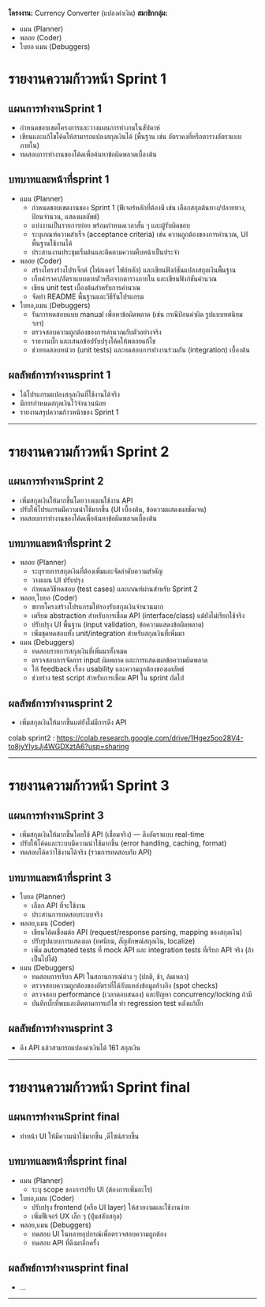 **โครงงาน:** Currency Converter (แปลงค่าเงิน)
**สมาชิกกลุ่ม:**

* แมน (Planner)
* พลอย (Coder)
* ใบยอ แมน (Debuggers)

#  รายงานความก้าวหน้า Sprint 1

## แผนการทำงานSprint 1

* กำหนดขอบเขตโครงการและวางแผนการทำงานในสัปดาห์
* เขียนและแก้ไขโค้ดให้สามารถแปลงสกุลเงินได้ (พื้นฐาน เช่น อัตราคงที่หรือตารางอัตราแบบภายใน)
* ทดสอบการทำงานของโค้ดเพื่อค้นหาข้อผิดพลาดเบื้องต้น

## บทบาทและหน้าที่sprint 1
* แมน (Planner)
  - กำหนดขอบเขตงานของ Sprint 1 (ฟีเจอร์หลักที่ต้องมี เช่น เลือกสกุลต้นทาง/ปลายทาง, ป้อนจำนวน, แสดงผลลัพธ์)
  -  แบ่งงานเป็นรายการย่อย พร้อมกำหนดเวลาสั้น ๆ และผู้รับผิดชอบ
  - ระบุเกณฑ์ความสำเร็จ (acceptance criteria) เช่น ความถูกต้องของการคำนวณ, UI พื้นฐานใช้งานได้
  - ประสานงานประชุมเริ่มต้นและติดตามความคืบหน้าเป็นประจำ
* พลอย (Coder)
  - สร้างโครงร่างโปรเจ็กต์ (โฟลเดอร์ ไฟล์หลัก) และเขียนฟังก์ชันแปลงสกุลเงินพื้นฐาน
  - เก็บค่าราคา/อัตราแบบตายตัวหรือจากตารางภายใน และเขียนฟังก์ชันคำนวณ
  - เขียน unit test เบื้องต้นสำหรับการคำนวณ
  - จัดทำ README พื้นฐานและวิธีรันโปรแกรม
* ใบยอ,แมน (Debuggers)
  - รันการทดสอบแบบ manual เพื่อหาข้อผิดพลาด (เช่น กรณีป้อนค่าผิด รูปแบบทศนิยม ฯลฯ)
  - ตรวจสอบความถูกต้องของการคำนวณกับตัวอย่างจริง
  - รายงานบั๊ก และเสนอข้อปรับปรุงโค้ดให้พลอยแก้ไข
  - ช่วยทดสอบหน่วย (unit tests) และทดสอบการทำงานร่วมกัน (integration) เบื้องต้น

## ผลลัพธ์การทำงานsprint 1

* ได้โปรแกรมแปลงสกุลเงินที่ใช้งานได้จริง
* มีการกำหนดสกุลเงินไว้จำนวนน้อย
* รายงานสรุปความก้าวหน้าของ Sprint 1
  
---

#  รายงานความก้าวหน้า Sprint 2

## แผนการทำงานSprint 2

* เพิ่มสกุลเงินให้มากขึ้นโดยวางแผนใช้งาน API
* ปรับให้โปรแกรมมีความน่าใช้มากขึ้น (UI เบื้องต้น, ข้อความแสดงผลชัดเจน)
* ทดสอบการทำงานของโค้ดเพื่อค้นหาข้อผิดพลาดเบื้องต้น

## บทบาทและหน้าที่sprint 2
* พลอย (Planner)
  - ระบุรายการสกุลเงินที่ต้องเพิ่มและจัดลำดับความสำคัญ
  - วางแผน UI ปรับปรุง
  - กำหนดวิธีทดสอบ (test cases) และเกณฑ์ผ่านสำหรับ Sprint 2
* พลอย,ใบยอ (Coder)
  - ขยายโครงสร้างโปรแกรมให้รองรับสกุลเงินจำนวนมาก
  - เตรียม abstraction สำหรับการเชื่อม API (interface/class) แม้ยังไม่เรียกใช้จริง
  - ปรับปรุง UI พื้นฐาน (input validation, ข้อความแสดงข้อผิดพลาด)
  - เพิ่มชุดทดสอบทั้ง unit/integration สำหรับสกุลเงินที่เพิ่มมา
* แมน (Debuggers)
  - ทดสอบรายการสกุลเงินที่เพิ่มมาทั้งหมด
  - ตรวจสอบการจัดการ input ผิดพลาด และการแสดงผลข้อความผิดพลาด
  - ให้ feedback เรื่อง usability และความถูกต้องของผลลัพธ์
  - ช่วยร่าง test script สำหรับการเชื่อม API ใน sprint ถัดไป

## ผลลัพธ์การทำงานsprint 2

* เพิ่มสกุลเงินให้มากขึ้นแต่ยังไม่มีการดึง API
  
colab sprint2 : https://colab.research.google.com/drive/1Hgez5oo28V4-to8jyYlysJj4WGDXztA6?usp=sharing

---

#  รายงานความก้าวหน้า Sprint 3

## แผนการทำงานSprint 3

* เพิ่มสกุลเงินให้มากขึ้นโดยใช้ API (เชื่อมจริง) — ดึงอัตราแบบ real-time
* ปรับให้โค้ดและระบบมีความน่าใช้มากขึ้น (error handling, caching, format)
* ทดสอบโค้ดว่าใช้งานได้จริง (รวมการทดสอบกับ API)


## บทบาทและหน้าที่sprint 3
* ใบยอ (Planner)
  - เลือก API ที่จะใช้งาน
  - ประสานการทดสอบระบบจริง 
* พลอย,แมน (Coder)
  - เขียนโค้ดเชื่อมต่อ API (request/response parsing, mapping ของสกุลเงิน)
  - ปรับรูปแบบการแสดงผล (ทศนิยม, สัญลักษณ์สกุลเงิน, localize)
  - เพิ่ม automated tests ที่ mock API และ integration tests ที่เรียก API จริง (ถ้าเป็นไปได้)
* แมน (Debuggers)
  - ทดสอบการเรียก API ในสถานการณ์ต่าง ๆ (ปกติ, ช้า, ล้มเหลว)
  - ตรวจสอบความถูกต้องของอัตราที่ได้กับแหล่งข้อมูลอ้างอิง (spot checks)
  - ตรวจสอบ performance (เวลาตอบสนอง) และปัญหา concurrency/locking ถ้ามี
  - บันทึกบั๊กที่พบและติดตามการแก้ไข ทำ regression test หลังแก้บั๊ก

## ผลลัพธ์การทำงานsprint 3

* ดึง API แล้วสามารถแปลงค่าเงินได้ 161 สกุลเงิน

--- 

#  รายงานความก้าวหน้า Sprint final

## แผนการทำงานSprint final

* ทำหน้า UI ให้มีความน่าใช้มากขึ้น ,ดีไซน์สวยขึ้น

## บทบาทและหน้าที่sprint final
* แมน (Planner)
  - ระบุ scope ของการปรับ UI (ต้องการเพิ่มอะไร)
* ใบยอ,แมน (Coder)
  - ปรับปรุง frontend (หรือ UI layer) ให้สวยงามและใช้งานง่าย
  - เพิ่มฟีเจอร์ UX เล็ก ๆ (ปุ่มสลับสกุล)
* พลอย,แมน (Debuggers)
  - ทดสอบ UI ในหลายอุปกรณ์เพื่อตรวจสอบความถูกต้อง
  - ทดสอบ API ที่ดึงมาอีกครั้ง

## ผลลัพธ์การทำงานsprint final

* ...

--- 
